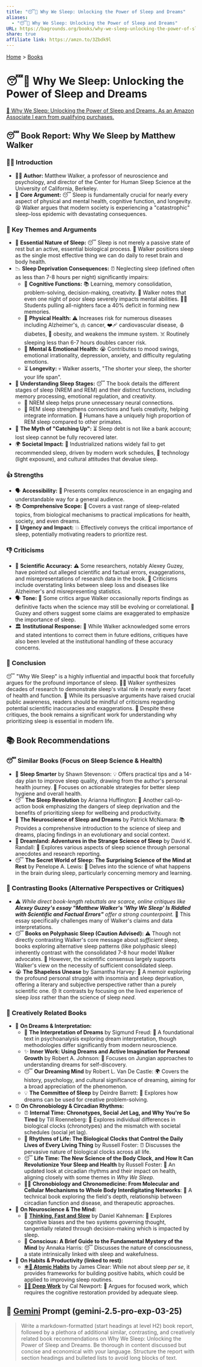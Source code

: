 ```yaml
---
title: "😴💭 Why We Sleep: Unlocking the Power of Sleep and Dreams"
aliases:
  - "😴💭 Why We Sleep: Unlocking the Power of Sleep and Dreams"
URL: https://bagrounds.org/books/why-we-sleep-unlocking-the-power-of-sleep-and-dreams
share: true
affiliate link: https://amzn.to/3Zbdk9l
---
```

[Home](../index.md) > [Books](./index.md)  
# 😴💭 Why We Sleep: Unlocking the Power of Sleep and Dreams  
[🛒 Why We Sleep: Unlocking the Power of Sleep and Dreams. As an Amazon Associate I earn from qualifying purchases.](https://amzn.to/3Zbdk9l)  
  
## 😴 Book Report: Why We Sleep by Matthew Walker  
  
### 🧑‍🏫 Introduction  
  
* 🧑‍🏫 **Author:** Matthew Walker, a professor of neuroscience and psychology, and director of the Center for Human Sleep Science at the University of California, Berkeley.  
* 🔑 **Core Argument:** 😴 Sleep is fundamentally crucial for nearly every aspect of physical and mental health, cognitive function, and longevity. 😫 Walker argues that modern society is experiencing a "catastrophic" sleep-loss epidemic with devastating consequences.  
  
### 🧠 Key Themes and Arguments  
  
* 🛌 **Essential Nature of Sleep:** 😴 Sleep is not merely a passive state of rest but an active, essential biological process. 🚀 Walker positions sleep as the single most effective thing we can do daily to reset brain and body health.  
* 📉 **Sleep Deprivation Consequences:** ⏰ Neglecting sleep (defined often as less than 7-8 hours per night) significantly impairs:  
    * 🧠 **Cognitive Functions:** 📚 Learning, memory consolidation, problem-solving, decision-making, creativity. 🤯 Walker notes that even one night of poor sleep severely impacts mental abilities. 🧑‍🎓 Students pulling all-nighters face a 40% deficit in forming new memories.  
    * 💪 **Physical Health:** ⚠️ Increases risk for numerous diseases including Alzheimer's, 🫁 cancer, ❤️‍🩹 cardiovascular disease, 🩸 diabetes, 🍔 obesity, and weakens the immune system. ☠️ Routinely sleeping less than 6-7 hours doubles cancer risk.  
    * 🧠 **Mental & Emotional Health:** 😭 Contributes to mood swings, emotional irrationality, depression, anxiety, and difficulty regulating emotions.  
    * ⏳ **Longevity:** 💀 Walker asserts, "The shorter your sleep, the shorter your life span".  
* 🛌 **Understanding Sleep Stages:** 😴 The book details the different stages of sleep (NREM and REM) and their distinct functions, including memory processing, emotional regulation, and creativity.  
    * 🧠 NREM sleep helps prune unnecessary neural connections.  
    * 🧠 REM sleep strengthens connections and fuels creativity, helping integrate information. 🐒 Humans have a uniquely high proportion of REM sleep compared to other primates.  
* 🏦 **The Myth of "Catching Up":** ⏳ Sleep debt is not like a bank account; lost sleep cannot be fully recovered later.  
* 🌍 **Societal Impact:** 🌆 Industrialized nations widely fail to get recommended sleep, driven by modern work schedules, 📱 technology (light exposure), and cultural attitudes that devalue sleep.  
  
### 👍 Strengths  
  
* 🗣️ **Accessibility:** 🔬 Presents complex neuroscience in an engaging and understandable way for a general audience.  
* 📚 **Comprehensive Scope:** 📖 Covers a vast range of sleep-related topics, from biological mechanisms to practical implications for health, society, and even dreams.  
* 📣 **Urgency and Impact:** 💥 Effectively conveys the critical importance of sleep, potentially motivating readers to prioritize rest.  
  
### 👎 Criticisms  
  
* 🔬 **Scientific Accuracy:** ⚠️ Some researchers, notably Alexey Guzey, have pointed out alleged scientific and factual errors, exaggerations, and misrepresentations of research data in the book. 🧠 Criticisms include overstating links between sleep loss and diseases like Alzheimer's and misrepresenting statistics.  
* 🗣️ **Tone:** 📢 Some critics argue Walker occasionally reports findings as definitive facts when the science may still be evolving or correlational. 🤔 Guzey and others suggest some claims are exaggerated to emphasize the importance of sleep.  
* 🏛️ **Institutional Response:** 🏢 While Walker acknowledged some errors and stated intentions to correct them in future editions, critiques have also been leveled at the institutional handling of these accuracy concerns.  
  
### 📝 Conclusion  
  
😴 "Why We Sleep" is a highly influential and impactful book that forcefully argues for the profound importance of sleep. 👨‍🔬 Walker synthesizes decades of research to demonstrate sleep's vital role in nearly every facet of health and function. 📣 While its persuasive arguments have raised crucial public awareness, readers should be mindful of criticisms regarding potential scientific inaccuracies and exaggerations. 🤔 Despite these critiques, the book remains a significant work for understanding why prioritizing sleep is essential in modern life.  
  
## 📚 Book Recommendations  
  
### 😴 Similar Books (Focus on Sleep Science & Health)  
  
* 💪 **Sleep Smarter** by Shawn Stevenson: 💡 Offers practical tips and a 14-day plan to improve sleep quality, drawing from the author's personal health journey. 📅 Focuses on actionable strategies for better sleep hygiene and overall health.  
* 😴 **The Sleep Revolution** by Arianna Huffington: 📣 Another call-to-action book emphasizing the dangers of sleep deprivation and the benefits of prioritizing sleep for wellbeing and productivity.  
* 🧠 **The Neuroscience of Sleep and Dreams** by Patrick McNamara: 📚 Provides a comprehensive introduction to the science of sleep and dreams, placing findings in an evolutionary and social context.  
* 🛌 **Dreamland: Adventures in the Strange Science of Sleep** by David K. Randall: 🔬 Explores various aspects of sleep science through personal anecdotes and research reporting.  
* 😴 **The Secret World of Sleep: The Surprising Science of the Mind at Rest** by Penelope A. Lewis: 🧠 Delves into the science of what happens in the brain during sleep, particularly concerning memory and learning.  
  
### 🔄 Contrasting Books (Alternative Perspectives or Critiques)  
  
* ⚠️ *While direct book-length rebuttals are scarce, online critiques like **Alexey Guzey's essay "Matthew Walker's 'Why We Sleep' Is Riddled with Scientific and Factual Errors"** offer a strong counterpoint.* 📝 This essay specifically challenges many of Walker's claims and data interpretations.  
* 😴 **Books on Polyphasic Sleep (Caution Advised):** ⚠️ Though not directly contrasting Walker's core message about *sufficient* sleep, books exploring alternative sleep patterns (like polyphasic sleep) inherently contrast with the consolidated 7-8 hour model Walker advocates. 🔬 However, the scientific consensus largely supports Walker's view on the necessity of sufficient consolidated sleep.  
* 😭 **The Shapeless Unease** by Samantha Harvey: 📖 A memoir exploring the profound personal struggle with insomnia and sleep deprivation, offering a literary and subjective perspective rather than a purely scientific one. 😞 It contrasts by focusing on the lived experience of sleep *loss* rather than the science of sleep *need*.  
  
### 🌟 Creatively Related Books  
  
* 💭 **On Dreams & Interpretation:**  
    * 💭 **The Interpretation of Dreams** by Sigmund Freud: 🧠 A foundational text in psychoanalysis exploring dream interpretation, though methodologies differ significantly from modern neuroscience.  
    * ✨ **Inner Work: Using Dreams and Active Imagination for Personal Growth** by Robert A. Johnson: 🧘 Focuses on Jungian approaches to understanding dreams for self-discovery.  
    * 😴 **Our Dreaming Mind** by Robert L. Van De Castle: 🌍 Covers the history, psychology, and cultural significance of dreaming, aiming for a broad appreciation of the phenomenon.  
    * 💡 **The Committee of Sleep** by Deirdre Barrett: 🧠 Explores how dreams can be used for creative problem-solving.  
* ⏰ **On Chronobiology & Circadian Rhythms:**  
    * ⏰ **Internal Time: Chronotypes, Social Jet Lag, and Why You're So Tired** by Till Roenneberg: 🧍 Explores individual differences in biological clocks (chronotypes) and the mismatch with societal schedules (social jet lag).  
    * 🌱 **Rhythms of Life: The Biological Clocks that Control the Daily Lives of Every Living Thing** by Russell Foster: ⏰ Discusses the pervasive nature of biological clocks across all life.  
    * 😴 **Life Time: The New Science of the Body Clock, and How It Can Revolutionize Your Sleep and Health** by Russell Foster: 🔄 An updated look at circadian rhythms and their impact on health, aligning closely with some themes in *Why We Sleep*.  
    * 👩‍🔬 **Chronobiology and Chronomedicine: From Molecular and Cellular Mechanisms to Whole Body Interdigitating Networks**: 🔬 A technical book exploring the field's depth, relationship between circadian function and disease, and therapeutic approaches.  
* 🧠 **On Neuroscience & The Mind:**  
    * 🤔 **[Thinking, Fast and Slow](./thinking-fast-and-slow.md)** by Daniel Kahneman: 🧠 Explores cognitive biases and the two systems governing thought, tangentially related through decision-making which is impacted by sleep.  
    * 🧠 **Conscious: A Brief Guide to the Fundamental Mystery of the Mind** by Annaka Harris: 😴 Discusses the nature of consciousness, a state intrinsically linked with sleep and wakefulness.  
* 💪 **On Habits & Productivity (linked to rest):**  
    * **[⚛️🔄 Atomic Habits](./atomic-habits.md)** by James Clear: While not about sleep *per se*, it provides frameworks for building positive habits, which could be applied to improving sleep routines.  
    * **[🤿💼 Deep Work](./deep-work.md)** by Cal Newport: 🎯 Argues for focused work, which requires the cognitive restoration provided by adequate sleep.  
  
## 💬 [Gemini](../software/gemini.md) Prompt (gemini-2.5-pro-exp-03-25)  
> Write a markdown-formatted (start headings at level H2) book report, followed by a plethora of additional similar, contrasting, and creatively related book recommendations on Why We Sleep: Unlocking the Power of Sleep and Dreams. Be thorough in content discussed but concise and economical with your language. Structure the report with section headings and bulleted lists to avoid long blocks of text.